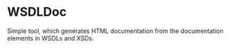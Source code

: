 WSDLDoc
=======

Simple tool, which generates HTML documentation from the documentation elements in WSDLs and XSDs.